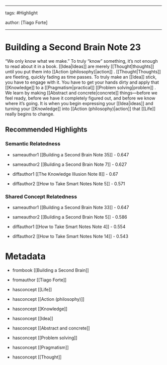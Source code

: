 




---

tags: #Highlight

author: [Tiago Forte]

---
# Building a Second Brain Note 23




“We only know what we make.” To truly “know” something, it’s not enough to read about it in a book.  [[Idea|Ideas]]  are merely  [[Thought|thoughts]]  until you put them into  [[Action (philosophy)|action]] .  [[Thought|Thoughts]]  are fleeting, quickly fading as time passes. To truly make an  [[Idea]]  stick, you have to engage with it. You have to get your hands dirty and apply that  [[Knowledge]]  to a  [[Pragmatism|practical]]   [[Problem solving|problem]] . We learn by making  [[Abstract and concrete|concrete]]  things—before we feel ready, before we have it completely figured out, and before we know where it’s going. It is when you begin expressing your  [[Idea|ideas]]  and turning your  [[Knowledge]]  into  [[Action (philosophy)|action]]  that  [[Life]]  really begins to change.


## Recommended Highlights

### Semantic Relatedness


- sameauthor1 [[Building a Second Brain Note 35]] - 0.647

- sameauthor2 [[Building a Second Brain Note 7]] - 0.627

- diffauthor1 [[The Knowledge Illusion Note 8]] - 0.67

- diffauthor2 [[How to Take Smart Notes Note 5]] - 0.571
### Shared Concept Relatedness


- sameauthor1 [[Building a Second Brain Note 33]] - 0.647

- sameauthor2 [[Building a Second Brain Note 5]] - 0.586

- diffauthor1 [[How to Take Smart Notes Note 4]] - 0.554

- diffauthor2 [[How to Take Smart Notes Note 14]] - 0.543
# Metadata


- frombook [[Building a Second Brain]]

- fromauthor [[Tiago Forte]]

- hasconcept [[Life]]

- hasconcept [[Action (philosophy)]]

- hasconcept [[Knowledge]]

- hasconcept [[Idea]]

- hasconcept [[Abstract and concrete]]

- hasconcept [[Problem solving]]

- hasconcept [[Pragmatism]]

- hasconcept [[Thought]]